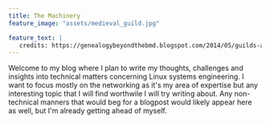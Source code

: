 ```yaml
---
title: The Machinery
feature_image: "assets/medieval_guild.jpg"

feature_text: |
   credits: https://genealogybeyondthebmd.blogspot.com/2014/05/guilds-and-apprenticeships.html
---
```

<!-- excerpt: "Alembic is a starting point for [Jekyll](https://jekyllrb.com/) projects. Rather than starting from scratch, this boilerplate is designed to get the ball rolling immediately. Install it, configure it, tweak it, push it." -->

<!-- {% include button.html text="Fork it" icon="github" link="https://github.com/daviddarnes/alembic" color="#0366d6" %} {% include button.html text="Buy me a coffee ☕️" link="https://buymeacoffee.com/daviddarnes#support" color="#f68140" %} {% include button.html text="Tweet it" icon="twitter" link="https://twitter.com/intent/tweet/?url=https://alembic.darn.es&text=Alembic%20-%20A%20Jekyll%20boilerplate%20theme&via=DavidDarnes" color="#0d94e7" %} {% include button.html text="Install Alembic ⚗️" link="https://github.com/daviddarnes/alembic#installation" %} -->

Welcome to my blog where I plan to write my thoughts, challenges and insights into technical matters concerning Linux systems engineering. I want to focus mostly on the networking as it's my area of expertise but any interesting topic that I will find worthwile I will try writing about. Any non-technical manners that would beg for a blogpost would likely appear here as well, but I'm already getting ahead of myself.

